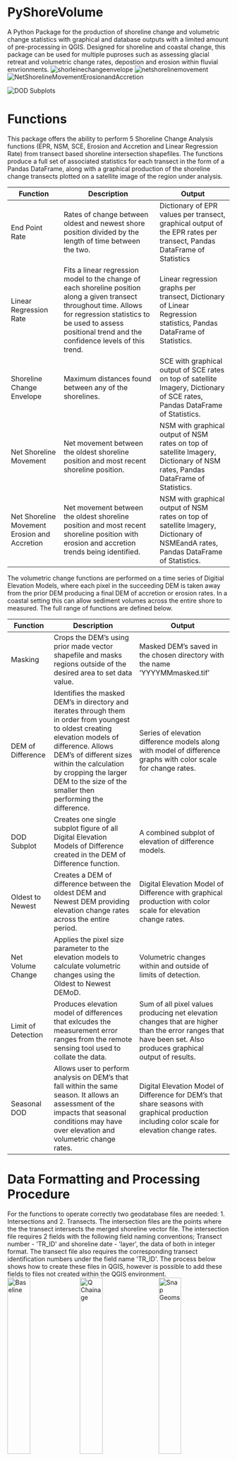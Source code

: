 # PyShoreVolume

A Python Package for the production of shoreline change and volumetric change statistics with graphical and database outputs with a limited amount of pre-processing in QGIS. Designed for shoreline and coastal change, this package can be used for multiple puproses such as assessing glacial retreat and volumetric change rates, depostion and erosion within fluvial envrionments. 
![shorleinechangeenvelope](https://user-images.githubusercontent.com/103570277/229756967-e0fdaede-57e7-4b3a-ba17-1da875539251.png)
![netshorelinemovement](https://user-images.githubusercontent.com/103570277/229757084-0e69bb95-7892-4495-ae91-84460d1654c6.png)
![NetShorelineMovementErosionandAccretion](https://user-images.githubusercontent.com/103570277/229799392-d8049410-7d93-404c-8f60-df2c8784a27a.png)


![DOD Subplots](https://user-images.githubusercontent.com/103570277/229829778-fed9f91b-dc0d-4bd5-b68f-d7d6650b2467.png)

# Functions 

This package offers the ability to perform 5 Shoreline Change Analysis functions (EPR, NSM, SCE, Erosion and Accretion and Linear Regression Rate) from transect based shoreline intersection shapefiles. The functions produce a full set of associated statistics for each transect in the form of a Pandas DataFrame, along with a graphical production of the shoreline change transects plotted on a satellite image of the region under analysis. 

| Function | Description | Output |
| --- | --- | --- |
| End Point Rate | Rates of change between oldest and newest shore position divided by the length of time between the two. | Dictionary of EPR values per transect, graphical output of the EPR rates per transect, Pandas DataFrame of Statistics |
| Linear Regression Rate | Fits a linear regression model to the change of each shoreline position along a given transect throughout time. Allows for regression statistics to be used to assess positional trend and the confidence levels of this trend. | Linear regression graphs per transect, Dictionary of Linear Regression statistics, Pandas DataFrame of Statistics. |
| Shoreline Change Envelope | Maximum distances found between any of the shorelines. | SCE with graphical output of SCE rates on top of satellite Imagery, Dictionary of SCE rates, Pandas DataFrame of Statistics.|
| Net Shoreline Movement | Net movement between the oldest shoreline position and most recent shoreline position. | NSM with graphical output of NSM rates on top of satellite Imagery, Dictionary of NSM rates, Pandas DataFrame of Statistics.|
| Net Shoreline Movement Erosion and Accretion | Net movement between the oldest shoreline position and most recent shoreline position with erosion and accretion trends being identified. | NSM with graphical output of NSM rates on top of satellite Imagery, Dictionary of NSMEandA rates, Pandas DataFrame of Statistics. |


The volumetric change functions are performed on a time series of Digitial Elevation Models, where each pixel in the succeeding DEM is taken away from the prior DEM producing a final DEM of accretion or erosion rates. In a coastal setting this can allow sediment volumes across the entire shore to measured. The full range of functions are defined below. 

| Function | Description | Output |
| --- | --- | --- |
Masking | Crops the DEM’s using prior made vector shapefile and masks regions outside of the desired area to set data value. | Masked DEM’s saved in the chosen directory with the name ’YYYYMMmasked.tif’ |
DEM of Difference | Identifies the masked DEM’s in directory and iterates through them in order from youngest to oldest creating elevation models of difference. Allows DEM’s of different sizes within the calculation by cropping the larger DEM to the size of the smaller then performing the difference. | Series of elevation difference models along with model of difference graphs with color scale for change rates.|
|DOD Subplot | Creates one single subplot figure of all Digital Elevation Models of Difference created in the DEM of Difference function. | A combined subplot of elevation of difference models.|
Oldest to Newest | Creates a DEM of difference between the oldest DEM and Newest DEM providing elevation change rates across the entire period.| Digital Elevation Model of Difference with graphical production with color scale for elevation change rates. |
|Net Volume Change | Applies the pixel size parameter to the elevation models to calculate volumetric changes using the Oldest to Newest DEMoD.| Volumetric changes within and outside of limits of detection. 
Limit of Detection | Produces elevation model of differences that exlcudes the measurement error ranges from the remote sensing tool used to collate the data. | Sum of all pixel values producing net elevation changes that are higher than the error ranges that have been set. Also produces graphical output of results. |
Seasonal DOD | Allows user to perform analysis on DEM’s that fall within the same season. It allows an assessment of the impacts that seasonal conditions may have over elevation and volumetric change rates. |Digital Elevation Model of Difference for DEM’s that share seasons with graphical production including color scale for elevation change rates.|


# Data Formatting and Processing Procedure

For the functions to operate correctly two geodatabase files are needed: 1. Intersections and 2. Transects. The intersection files are the points where the the transect intersects the merged shoreline vector file. The intersection file requires 2 fields with the following field naming conventions; Transect number - 'TR_ID' and shoreline date - 'layer', the data of both in integer format.  The transect file also requires the corresponding transect identification numbers under the field name 'TR_ID'. The process below shows how to create these files in QGIS, however is possible to add these fields to files not created within the QGIS environment. 
<img align = 'left' width="32%" alt="Baseline" src="https://user-images.githubusercontent.com/103570277/233671156-7fe22018-2b71-4a69-82d6-d92e1960c293.png">
<img align = 'center' width="32%" alt="Q Chainage" src="https://user-images.githubusercontent.com/103570277/233670294-563e0c85-6bd3-4453-b387-c6ddd61abdb1.png"> 
<img align = 'right' width="32%" alt="Snap Geoms" src="https://user-images.githubusercontent.com/103570277/233671304-a56a5dc6-956e-4724-8720-389998667b23.png">

1. Process shoreline vectors form each available date and combine them into one 'Merge Shoreline' shapefile. 
2. Create a 'baseline' polyline shapefile on the seaward side of the shorelines - use spline tool if curved baseline is desired. 
3. Use the QChainage (QGIS Plugin) to create points along the baseline at a desired spacing. 



5. Use the 'Snap Geometries to Layer' tool to assign the 'chain_baseline' points to the baseline. 
6. Use the 'Transect' tool to set perpendicular transects along the new Snapped Geometry line. 
7. Use 'Intersections' tool to create point file of intersections between Transects file and Merged Shoreline Shapefile. 
8. Save both Intersection and Transect file. 


An additional polygon shapefile that defines the coastal area to be analysed must be saved under name 'Volumepoly' in the data directory in order for the masking procedure to work. 

# Usage
```
from SCA import SCA
from DOD import DOD
from DataImportandTransectDefinition import DataImportandTransectDefinition 
import Geopandas and geopandas 

intersectdata = geopandas.read_file(r'intersections.shp')
baseline = geopandas.read_file(r'transect.shp')

directory = 'results/'
save_to_path = os.path.join(paths, directory)   
os.makedirs(save_to_path, exist_ok = True)  
```
Import transect and intersection shapefiles into a GeoPandas dataframe object and create a results folder. 

```
Datacleaning = DataImportandTransectDefinition(CRS = 4326, intersects = intersectdata, transects = baseline)
intersected = Datacleaning.transectstartlocator()
intersected = Datacleaning.cleaning()
```

Data Cleaning and Transect definition is designed to add the coordinates of the starting point of the transects (from the seaward side) to the intersection file and remove any duplicate shoreline positions that may be found along the same transect. Create an object of this class with configurations set - CRS, Intersect data and transect data. There two transect locator functions - this is as the coordinates of the transect stating points can some time be read on the landward side. If this is the case then Erosion and Accretion  will not be calculated correctly. If the transectstartlocator is incorrect, use the other option transectstartlocator2, both functions produce a plot of the coordinates which can be reviewed to see if correct coordinates are obtained. The cleaning function removes any duplicate intersections along each transect, keeping the one nearest to the seaward baseline.

```
PORTH = SCA(ellipsoidal = 'WGS-84', save_to_path = save_to_path, transectplot = 10, CRS = 4326, measurementerror = 0.4, georeferencingerror = 0, distancemeasureerror = 0,intersectednew = intersectdata) 

Porthlrr = PORTH.LRR()
PorthSCE = PORTH.SCE()
PorthEPR = PORTH.EPR()
Porthnsm = PORTH.NSM()
Porthnsmeanda = PORTH.NSMEandA()
```
Set the configurations for the SCA analysis functions, taking 8 arguments to be set. The elliposdal model defines what ellipsoid will be used in the distance measurements (https://geopy.readthedocs.io/en/stable/#module-geopy.distance), this corresponds to the CRS measurement set. save_to_path is the path to the results folder created in the prior code segment. Transect plot defines how often the transect number is plotted on to the final figure. CRS is the Coordinate Reference System to be used to perform the distance measurements. The error parameters are used to define the error ranges in the EPR plot and calculations. Finally intersectednew is where the intersection geopandas database is added to  the model. 

An instance of this class can the be created and named after the region under analysis. Each of the methods provide a graphical output and the output results dataframe can be saved as a variable in the Python Interface as well as getting automatically saved in the results folder. 

```
PORTHDOD = DOD(subplotcols =  2, titlesize =  6, pixelsize = 1, DODCRS = 4326, figwidth = 5,
figheight = 10, save_to_path = save_to_path, path = paths, MaskingCRS = 'EPSG:4326', measurementerror = 0.15)

PORTHDOD.Masking()
PORTHDOD.DEMofDifference()
PORTHDOD.DODSubPlot()
PORTHDOD.winterDOD()
PORTHDOD.OldesttoNewest()
PORTHDOD.NetVolumeChange()
```

Configuration of the Digital Elevation Model of Difference functions takes 10 arguments. subplotcols defines number of columns in the subplot, titlesize adjusts the titlesize according matplotlib sizing conventions, pixelsize is the size of each pixel in m2, DODCRS the coordinate reference system given to the newly made DEM models, figurewidth and figureheight are plot dimensions sizes, path and save_to_path are the paths to the data directory folders and results folder repectively, MaskingCRS requires a Proj4 EPSG code and applies it to the masked DEM's meta data, measurement error is the error ranges of the elevation data to calcuate Limit of detection. 

Again an instance of the class with these specifed parameters can be created. The masking method needs to be deployed prior any other method being used. The DEMofDifference and Seasonal methods need to be performed prior to any subplot method being used. The Oldest to Newest method also needs to be performed prior to the Net Volume Change method. 

# Licence

The project is licensed under the MIT license.
